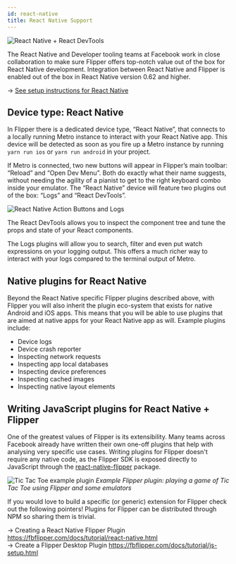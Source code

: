 ```yaml
---
id: react-native
title: React Native Support
---
```


![React Native + React DevTools](assets/react-native-react.png)

The React Native and Developer tooling teams at Facebook work in close collaboration to make sure Flipper offers top-notch value out of the box for React Native development. 
Integration between React Native and Flipper is enabled out of the box in React Native version 0.62 and higher.

→ [See setup instructions for React Native](../getting-started#setup-your-react-native-app)

## Device type: React Native

In Flipper there is a dedicated device type, “React Native”, that connects to a locally running Metro instance to interact with your React Native app. This device will be detected as soon as you fire up a Metro instance by running `yarn run ios` or `yarn run android` in your project.

If Metro is connected, two new buttons will appear in Flipper’s main toolbar: “Reload” and “Open Dev Menu”. Both do exactly what their name suggests, without needing the agility of a pianist to get to the right keyboard combo inside your emulator. The “React Native” device will feature two plugins out of the box: “Logs” and “React DevTools”. 

![React Native Action Buttons and Logs](assets/react-native-logs.png)

The React DevTools allows you to inspect the component tree and tune the props and state of your React components. 

The Logs plugins will allow you to search, filter and even put watch expressions on your logging output. This offers a much richer way to interact with your logs compared to the terminal output of Metro.

## Native plugins for React Native

Beyond the React Native specific Flipper plugins described above, with Flipper you will also inherit the plugin eco-system that exists for native Android and iOS apps. This means that you will be able to use plugins that are aimed at native apps for your React Native app as will. Example plugins include:

* Device logs
* Device crash reporter
* Inspecting network requests
* Inspecting app local databases
* Inspecting device preferences
* Inspecting cached images
* Inspecting native layout elements

## Writing JavaScript plugins for React Native + Flipper

One of the greatest values of Flipper is its extensibility. Many teams across Facebook already have written their own one-off plugins that help with analysing very specific use cases. 
Writing plugins for Flipper doesn't require any native code, as the Flipper SDK is exposed directly to JavaScript through the [react-native-flipper](https://www.npmjs.com/package/react-native-flipper) package.  

![Tic Tac Toe example plugin](assets/react-native-tictactoe.png)
_Example Flipper plugin: playing a game of Tic Tac Toe using Flipper and some emulators_

If you would love to build a specific (or generic) extension for Flipper check out the following pointers! Plugins for Flipper can be distributed through NPM so sharing them is trivial.

→ Creating a React Native Flipper Plugin https://fbflipper.com/docs/tutorial/react-native.html  
→ Create a Flipper Desktop Plugin https://fbflipper.com/docs/tutorial/js-setup.html 
